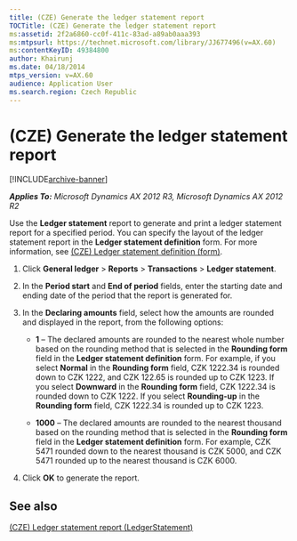 ```yaml
---
title: (CZE) Generate the ledger statement report
TOCTitle: (CZE) Generate the ledger statement report
ms:assetid: 2f2a6860-cc0f-411c-83ad-a89ab0aaa393
ms:mtpsurl: https://technet.microsoft.com/library/JJ677496(v=AX.60)
ms:contentKeyID: 49384800
author: Khairunj
ms.date: 04/18/2014
mtps_version: v=AX.60
audience: Application User
ms.search.region: Czech Republic
---
```


# (CZE) Generate the ledger statement report 


[!INCLUDE[archive-banner](includes/archive-banner.md)]


_**Applies To:** Microsoft Dynamics AX 2012 R3, Microsoft Dynamics AX 2012 R2_

Use the **Ledger statement** report to generate and print a ledger statement report for a specified period. You can specify the layout of the ledger statement report in the **Ledger statement definition** form. For more information, see [(CZE) Ledger statement definition (form)](https://technet.microsoft.com/library/jj710663\(v=ax.60\)).

1.  Click **General ledger** \> **Reports** \> **Transactions** \> **Ledger statement**.

2.  In the **Period start** and **End of period** fields, enter the starting date and ending date of the period that the report is generated for.

3.  In the **Declaring amounts** field, select how the amounts are rounded and displayed in the report, from the following options:
    
      - **1** – The declared amounts are rounded to the nearest whole number based on the rounding method that is selected in the **Rounding form** field in the **Ledger statement definition** form. For example, if you select **Normal** in the **Rounding form** field, CZK 1222.34 is rounded down to CZK 1222, and CZK 122.65 is rounded up to CZK 1223. If you select **Downward** in the **Rounding form** field, CZK 1222.34 is rounded down to CZK 1222. If you select **Rounding-up** in the **Rounding form** field, CZK 1222.34 is rounded up to CZK 1223.
    
      - **1000** – The declared amounts are rounded to the nearest thousand based on the rounding method that is selected in the **Rounding form** field in the **Ledger statement definition** form. For example, CZK 5471 rounded down to the nearest thousand is CZK 5000, and CZK 5471 rounded up to the nearest thousand is CZK 6000.

4.  Click **OK** to generate the report.

## See also

[(CZE) Ledger statement report (LedgerStatement)](cze-ledger-statement-report-ledgerstatement.md)

  



